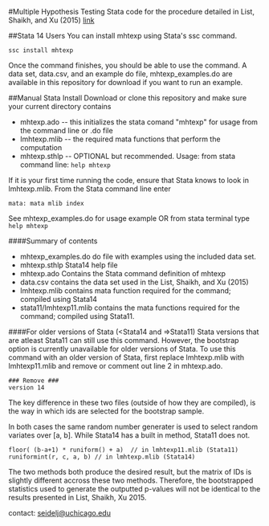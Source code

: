 #Multiple Hypothesis Testing
Stata code for the procedure detailed in List, Shaikh, and Xu (2015)
[link](https://ideas.repec.org/p/feb/artefa/00402.html)

##Stata 14 Users
You can install mhtexp using Stata's ssc command.
```
ssc install mhtexp
```

Once the command finishes, you should be able to use the command.  A data set, data.csv, and an example do file, mhtexp_examples.do are available in this repository for download if you want to run an example.


##Manual Stata Install 
Download or clone this repository and make sure your current directory contains
* mhtexp.ado -- this initializes the stata comand "mhtexp" for usage from the command line or .do file
* lmhtexp.mlib -- the required mata functions that perform the computation
* mhtexp.sthlp -- OPTIONAL but recommended.  Usage: from stata command line: `help mhtexp`

If it is your first time running the code, ensure that Stata knows to look in lmhtexp.mlib. From the Stata command line enter
```
mata: mata mlib index
```


See mhtexp_examples.do for usage example OR from stata terminal type `help mhtexp`


####Summary of contents

* mhtexp_examples.do do file with examples using the included data set.
* mhtexp.sthlp  Stata14 help file
* mhtexp.ado Contains the Stata command definition of mhtexp
* data.csv contains the data set used in the List, Shaikh, and Xu (2015)
* lmhtexp.mlib contains mata function required for the command; compiled using Stata14
* stata11/lmhtexp11.mlib contains the mata functions required for the command; compiled using Stata11.

####For older versions of Stata (<Stata14 and =>Stata11)
Stata versions that are atleast Stata11 can still use this command.  However, the bootstrap option is currently unavailable for older versions of Stata.  To use this command with an older version of Stata, first replace lmhtexp.mlib with lmhtexp11.mlib and remove or comment out line 2 in mhtexp.ado.

```
### Remove ###
version 14
```

The key difference in these two files (outside of how they are compiled), is the way in which ids are selected for the bootstrap sample.

In both cases the same random number generater is used to select random variates over [a, b].  While Stata14 has a built in method, Stata11 does not.
```
floor( (b-a+1) * runiform() + a)  // in lmhtexp11.mlib (Stata11)
runiformint(r, c, a, b) // in lmhtexp.mlib (Stata14)
```
The two methods both produce the desired result, but the matrix of IDs is slightly different accross these two methods.  Therefore, the bootstrapped statistics used to generate the outputted p-values will not be identical to the results presented in List, Shaikh, Xu 2015.


contact: seidelj@uchicago.edu

